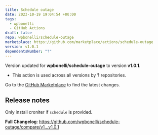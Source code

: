 ```yaml
---
title: Schedule outage
date: 2023-10-19 19:04:54 +00:00
tags:
  - wpbonelli
  - GitHub Actions
draft: false
repo: wpbonelli/schedule-outage
marketplace: https://github.com/marketplace/actions/schedule-outage
version: v1.0.1
dependentsNumber: "?"
---
```



Version updated for **wpbonelli/schedule-outage** to version **v1.0.1**.
- This action is used across all versions by **?** repositories.

Go to the [GitHub Marketplace](https://github.com/marketplace/actions/schedule-outage) to find the latest changes.

## Release notes

Only install croniter if `schedule` is provided.

**Full Changelog**: https://github.com/wpbonelli/schedule-outage/compare/v1...v1.0.1
